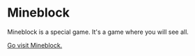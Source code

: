 # Mineblock

Mineblock is a special game. It's a game where you will see all.

[Go visit Mineblock.](https://github.com/luke242014/Mineblock)

